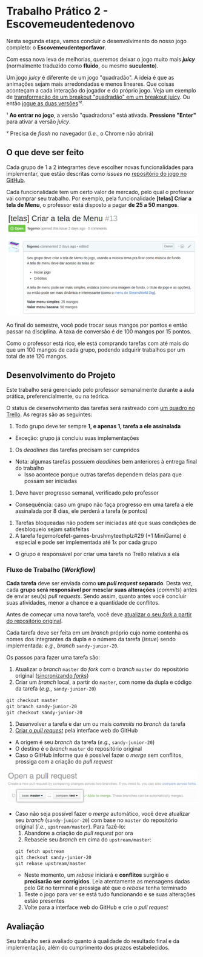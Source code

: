 # Trabalho Prático 2 - Escovemeudente**denovo**

Nesta segunda etapa, vamos concluir o desenvolvimento do nosso jogo completo: o **Escovemeudenteporfavor**.

Com essa nova leva de melhorias, queremos deixar o jogo muito mais **_juicy_** (normalmente traduzido como **fluido**, ou mesmo **suculento**).

Um jogo _juicy_ é diferente de um jogo "quadradão". A ideia é que as animações sejam
mais arredondadas e menos lineares. Que coisas aconteçam a cada interação do jogador e do próprio jogo. Veja um exemplo de [transformação de um breakout "quadradão" em um breakout juicy][juice-it-or-lose-it]. Ou então [jogue as duas versões][juice-it-game]¹².

¹ **Ao entrar no jogo**, a versão "quadradona" está ativada. **Pressione "Enter"** para ativar a versão _juicy_.

² Precisa de _flash_ no navegador (_i.e._, o Chrome não abrirá)

## O que deve ser feito

Cada grupo de 1 a 2 integrantes deve escolher novas funcionalidades para implementar, que estão descritas como _issues_ no [repositório do jogo no GitHub][repo].

Cada funcionalidade tem um certo valor de mercado, pelo qual o professor vai comprar seu trabalho. Por exemplo, pela funcionalidade **[telas] Criar a tela de Menu**, o professor está disposto a pagar **de 25 a 50 mangos**.

![](images/exemplo-tarefa.png)

Ao final do semestre, você pode trocar seus mangos por pontos e então passar na disciplina. A taxa de conversão é de 100 mangos por 15 pontos.

Como o professor está rico, ele está comprando tarefas com até mais do que um 100 mangos de cada grupo, podendo adquirir trabalhos por um total de até 120 mangos.


## Desenvolvimento do Projeto

Este trabalho será gerenciado pelo professor semanalmente durante a aula prática, preferencialmente, ou na teórica.

O status de desenvolvimento das tarefas será rastreado com [um quadro no Trello][trello]. As regras são as seguintes:

1. Todo grupo deve ter sempre **1, e apenas 1, tarefa a ele assinalada**
  - Exceção: grupo já concluiu suas implementações
1. Os _deadlines_ das tarefas precisam ser cumpridos
  - Nota: algumas tarefas possuem _deadlines_ bem anteriores à entrega final do trabalho
    - Isso acontece porque outras tarefas dependem delas para que possam ser iniciadas
1. Deve haver progresso semanal, verificado pelo professor
  - Consequência: caso um grupo não faça progresso em uma tarefa a ele assinalada por 8 dias, ele perderá a tarefa (e pontos)
1. Tarefas bloqueadas não podem ser iniciadas até que suas condições de desbloqueio sejam satisfeitas
1. A tarefa fegemo/cefet-games-brushmyteethplz#29 (+1 MiniGame) é especial e pode ser implementada até 1x por cada grupo
  - O grupo é responsável por criar uma tarefa no Trello relativa a ela

### Fluxo de Trabalho (_Workflow_)

**Cada tarefa** deve ser enviada como **um _pull request_ separado**. Desta vez, cada **grupo será responsável por mesclar suas alterações** (_commits_) antes de enviar seu(s) _pull requests_. Sendo assim, quanto antes você concluir suas atividades, menor a chance e a quantidade de conflitos.

Antes de começar uma nova tarefa, você deve [atualizar o seu _fork_ a partir do repositório original][sync-fork].

Cada tarefa deve ser feita em um _branch_ próprio cujo nome contenha os nomes dos integrantes da dupla e o número da tarefa (_issue_) sendo implementada: _e.g._, _branch_ `sandy-junior-20`.

Os passos para fazer uma tarefa são:

1. Atualizar o _branch_ `master` do _fork_ com o _branch_ `master` do repositório original ([sincronizando _forks_][sync-fork])
1. Criar um _branch_ local, a partir do `master`, com nome da dupla e código da tarefa (_e.g._, `sandy-junior-20`)
  ```
  git checkout master
  git branch sandy-junior-20
  git checkout sandy-junior-20
  ```
1. Desenvolver a tarefa e dar um ou mais _commits_ no _branch_ da tarefa
1. [Criar o _pull request_][pull-request] pela interface web do GitHub
  - A origem é seu _branch_ da tarefa (_e.g._, `sandy-junior-20`)
  - O destino é o _branch_ `master` do repositório original
  - Caso o GitHub informe que é possível fazer o _merge_ sem conflitos, prossiga com a criação do _pull request_

  ![](images/pull-request-ok.png)
  - Caso não seja possível fazer o _merge_ automático, você deve atualizar seu _branch_ (`sandy-junior-20`) com base no `master` do repositório original (_i.e._, `upstream/master`). Para fazê-lo:
    1. Abandone a criação do _pull request_ por ora
    1. Rebaseie seu _branch_ em cima do `upstream/master`:
      ```
      git fetch upstream
      git checkout sandy-junior-20
      git rebase upstream/master
      ```
      - Neste momento, um _rebase_ iniciará e **conflitos** surgirão e **precisarão ser corrigidos**. Leia atentamente as mensagens dadas pelo Git no terminal e prossiga até que o _rebase_ tenha terminado
    1. Teste o jogo para ver se está tudo funcionando e se suas alterações estão presentes
    1. Volte para a interface web do GitHub e crie o _pull request_

## Avaliação

Seu trabalho será avaliado quanto à qualidade do resultado final e da implementação, além do cumprimento dos prazos estabelecidos.


[repo]: https://github.com/fegemo/cefet-games-brushmyteethplz
[repo-issues]: https://github.com/fegemo/cefet-games-brushmyteethplz/issues
[sync-fork]: https://help.github.com/articles/syncing-a-fork/
[pull-request]: https://help.github.com/articles/creating-a-pull-request/
[trello]: https://trello.com/b/Riltj01G
[juice-it-or-lose-it]: https://www.youtube.com/watch?v=Fy0aCDmgnxg
[juice-it-game]: http://grapefrukt.com/f/games/juicy-breakout/
